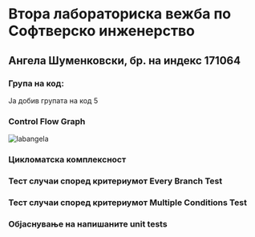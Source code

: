 # Втора лабораториска вежба по Софтверско инженерство
## Ангела Шуменковски, бр. на индекс 171064
### Група на код:
Ја добив групата на код 5

### Control Flow Graph
![labangela](https://user-images.githubusercontent.com/62511348/84204459-883c3c80-aaab-11ea-9365-897f5c853a30.jpg)

### Цикломатска комплексност

### Тест случаи според критериумот Every Branch Test

### Тест случаи според критериумот Multiple Conditions Test 

### Објаснување на напишаните unit tests
